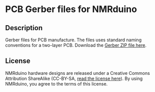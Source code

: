 # PCB Gerber files for NMRduino

## Description 
Gerber files for PCB manufacture.  The files uses standard naming conventions for a two-layer PCB.  Download the [Gerber ZIP file here](https://github.com/NMRduino/NMRduino/blob/main/Hardware/NMRduino-GERBER-Rev0923.zip).

## License
NMRduino hardware designs are released under a Creative Commons Attribution ShareAlike (CC-BY-SA, [read the license here](https://creativecommons.org/licenses/by-sa/4.0/deed)).  By using NMRduino, you agree to the terms of this license.

